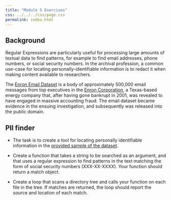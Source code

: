 ```yaml
---
title: "Module 5 Exercises"
css: ../../../css/page.css
permalink: index.html
---
```


## Background

Regular Expressions are particularly useful for processing large amounts of textual data to find patterns, for example to find email addresses, phone numbers, or social security numbers. In the archival profession, a common use-case for locating personally-identifiable information is to redact it when making content available to researchers.

The [Enron Email Dataset](https://www.cs.cmu.edu/~./enron/) is a body of approximately 500,000 email messages from top executives in the [Enron Corporation](https://en.wikipedia.org/wiki/Enron), a Texas-based energy company that, after having gone bankrupt in 2001, was revealed to have engaged in massive accounting fraud. The email dataset became evidence in the ensuing investigation, and subsequently was released into the public domain.

## PII finder

- The task is to create a tool for locating personally identifiable information in the [provided sample of the dataset](enron-sample.zip).

- Create a function that takes a string to be searched as an argument, and that uses a regular expression to find patterns in the text matching the form of social security numbers (XXX-XX-XXXX). Your function should return a match object.

- Create a loop that scans a directory tree and calls your function on each file in the tree. If matches are returned, the loop should report the source and location of each match.
